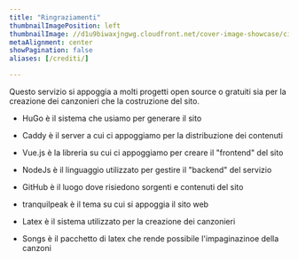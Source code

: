 ```yaml
---
title: "Ringraziamenti"
thumbnailImagePosition: left
thumbnailImage: //d1u9biwaxjngwg.cloudfront.net/cover-image-showcase/city-750.jpg
metaAlignment: center
showPagination: false
aliases: [/crediti/]

---
```


Questo servizio si appoggia a molti progetti open source o gratuiti sia per la creazione dei canzonieri che la costruzione del sito. 

- HuGo è il sistema che usiamo per generare il sito

- Caddy è il server a cui ci appoggiamo per la distribuzione dei contenuti

- Vue.js è la libreria su cui ci appoggiamo per creare il "frontend" del sito

- NodeJs è il linguaggio utilizzato per gestire il "backend" del servizio

- GitHub è il luogo dove risiedono sorgenti e contenuti del sito

- tranquilpeak è il tema su cui si appoggia il sito web

- Latex è il sistema utilizzato per la creazione dei canzonieri

- Songs è il pacchetto di latex che rende possibile l'impaginazinoe della canzoni





<!--more-->
